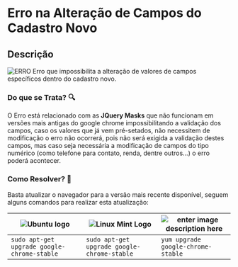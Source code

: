 # Erro na Alteração de Campos do Cadastro Novo

## Descrição
![ERRO](https://cdn.discordapp.com/attachments/1171880837776670730/1171880837927678002/WhatsApp_Image_2023-11-08_at_14.03.07_1.jpeg?ex=658c6e94&is=6579f994&hm=3279dc8cfddcf5138834430ef7f6b7874516b772c8c699f2d466e4368e229cf7&)
Erro que impossibilita a alteração de valores de campos específicos dentro do cadastro novo.
 
### Do que se Trata? 🔍

O Erro está relacionado com as **JQuery Masks** que não funcionam em versões mais antigas do google chrome impossibilitando a validação dos campos, caso os valores que já vem pré-setados, não necessitem de modificação o erro não ocorrerá, pois não será exigida a validação destes campos, mas caso seja necessária a modificação de campos do tipo numérico (como telefone para contato, renda, dentre outros...) o erro poderá acontecer.

### Como Resolver? 🤔

Basta atualizar o navegador para a versão mais recente disponível, seguem alguns comandos para realizar esta atualização:

| ![Ubuntu logo](https://upload.wikimedia.org/wikipedia/commons/thumb/7/76/Ubuntu-logo-2022.svg/200px-Ubuntu-logo-2022.svg.png) | ![Linux Mint Logo](https://upload.wikimedia.org/wikipedia/commons/thumb/4/45/The_Linux_Mint_Logo.svg/250px-The_Linux_Mint_Logo.svg.png) | ![enter image description here](https://upload.wikimedia.org/wikipedia/commons/thumb/b/bf/Centos-logo-light.svg/100px-Centos-logo-light.svg.png) |
|--|--|--|
| `sudo apt-get upgrade google-chrome-stable` | `sudo apt-get upgrade google-chrome-stable` | `yum upgrade google-chrome-stable` |

